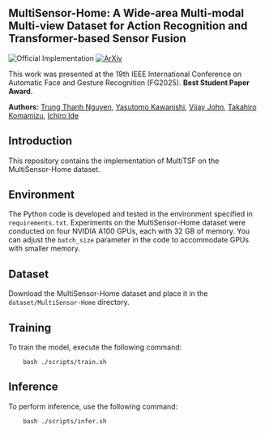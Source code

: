 ## MultiSensor-Home: A Wide-area Multi-modal Multi-view Dataset for Action Recognition and Transformer-based Sensor Fusion
![Official Implementation](https://img.shields.io/badge/Official-Implementation-brightgreen)
[![ArXiv](https://img.shields.io/badge/arXiv-2504.02287-red)](https://www.arxiv.org/abs/2504.02287)

This work was presented at the 19th IEEE International Conference on Automatic Face and Gesture Recognition (FG2025). **Best Student Paper Award**.

**Authors:** [Trung Thanh Nguyen](https://scholar.google.com/citations?user=QSV452QAAAAJ), [Yasutomo Kawanishi](https://scholar.google.com/citations?user=Tdfw6WMAAAAJ), [Vijay John](https://scholar.google.co.jp/citations?user=Wv71RXYAAAAJ), [Takahiro Komamizu](https://scholar.google.com/citations?user=j4n_V44AAAAJ), [Ichiro Ide](https://scholar.google.com/citations?user=8PXJm98AAAAJ)


## Introduction
This repository contains the implementation of MultiTSF on the MultiSensor-Home dataset.

## Environment

The Python code is developed and tested in the environment specified in `requirements.txt`.
Experiments on the MultiSensor-Home dataset were conducted on four NVIDIA A100 GPUs, each with 32 GB of memory.
You can adjust the `batch_size` parameter in the code to accommodate GPUs with smaller memory.

## Dataset

Download the MultiSensor-Home dataset and place it in the `dataset/MultiSensor-Home` directory.

## Training
To train the model, execute the following command:
```
    bash ./scripts/train.sh
```

## Inference
To perform inference, use the following command:
```
    bash ./scripts/infer.sh
```
